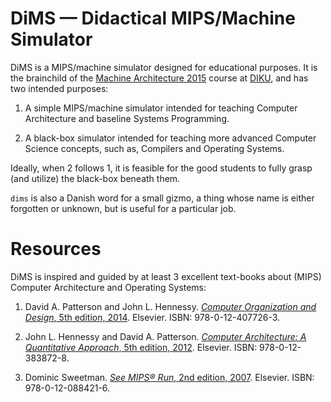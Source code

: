 DiMS — Didactical MIPS/Machine Simulator
========================================

DiMS is a MIPS/machine simulator designed for educational purposes. It is the
brainchild of the [Machine Architecture
2015](https://github.com/onlineta/ark15) course at [DIKU](http://www.diku.dk/),
and has two intended purposes:

  1. A simple MIPS/machine simulator intended for teaching Computer
     Architecture and baseline Systems Programming.

  2. A black-box simulator intended for teaching more advanced Computer Science
     concepts, such as, Compilers and Operating Systems.

Ideally, when 2 follows 1, it is feasible for the good students to fully
grasp (and utilize) the black-box beneath them.

``dims`` is also a Danish word for a small gizmo, a thing whose name is either
forgotten or unknown, but is useful for a particular job.

# Resources

DiMS is inspired and guided by at least 3 excellent text-books about (MIPS)
Computer Architecture and Operating Systems:

1. David A. Patterson and John L. Hennessy. [_Computer Organization
   and Design_, 5th edition, 2014](https://www.elsevier.com/books/computer-organization-and-design/patterson/978-0-12-407726-3). Elsevier. ISBN: 978-0-12-407726-3.

2. John L. Hennessy and David A. Patterson. [_Computer Architecture: A
   Quantitative Approach_, 5th edition, 2012](https://www.elsevier.com/books/computer-architecture/hennessy/978-0-12-383872-8). Elsevier. ISBN:
   978-0-12-383872-8.

3. Dominic Sweetman. [_See MIPS® Run_, 2nd edition, 2007](https://www.elsevier.com/books/see-mips-run/sweetman/978-0-12-088421-6). Elsevier. ISBN:
   978-0-12-088421-6.

